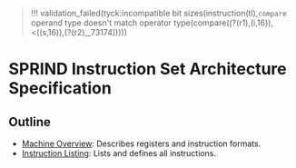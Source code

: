 
> !!! validation_failed(tyck:incompatible bit sizes(instruction(tl),`compare` operand type doesn't match operator type(compare(\(?(r1),\(i,16)),<(\(s,16)),\(?(r2),_73174)))))


# SPRIND Instruction Set Architecture Specification


## Outline

- [Machine Overview](machine-overview.md): Describes registers and instruction formats.
- [Instruction Listing](instruction-listing.md): Lists and defines all instructions.

